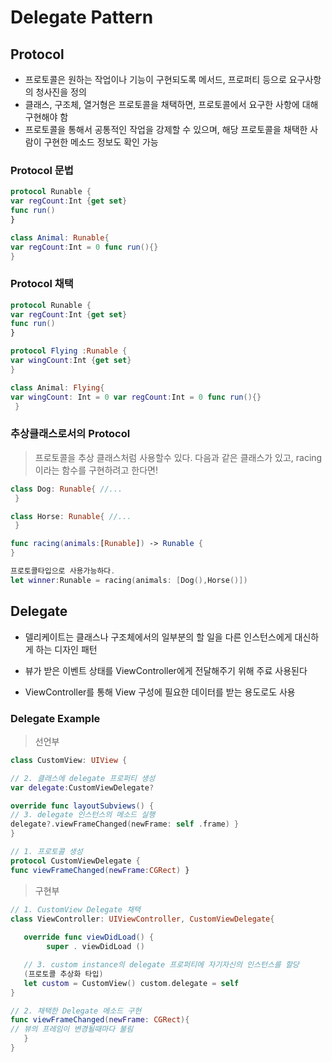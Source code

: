 # Delegate Pattern

## Protocol

*  프로토콜은 원하는 작업이나 기능이 구현되도록 메서드, 프로퍼티 등으로 요구사항의 청사진을 정의 
*  클래스, 구조체, 열거형은 프로토콜을 채택하면, 프로토콜에서 요구한 사항에 대해 구현해야 함
*  프로토콜을 통해서 공통적인 작업을 강제할 수 있으며, 해당 프로토콜을 채택한 사람이 구현한 메소드 정보도 확인 가능

### Protocol 문법
~~~swift
protocol Runable {
var regCount:Int {get set}
func run() 
}

class Animal: Runable{
var regCount:Int = 0 func run(){} 
}  
~~~

### Protocol 채택

~~~swift
protocol Runable {
var regCount:Int {get set}
func run() 
}

protocol Flying :Runable {
var wingCount:Int {get set} 
}

class Animal: Flying{
var wingCount: Int = 0 var regCount:Int = 0 func run(){} 
 }
~~~

### 추상클래스로서의 Protocol

>프로토콜을 추상 클래스처럼 사용할수 있다.
다음과 같은 클래스가 있고, racing 이라는 함수를 구현하려고 한다면!

~~~swift
class Dog: Runable{ //...
 }

class Horse: Runable{ //...
 }

func racing(animals:[Runable]) -> Runable {
}

프로토콜타입으로 사용가능하다.
let winner:Runable = racing(animals: [Dog(),Horse()])

~~~ 

## Delegate

* 델리케이트는 클래스나 구조체에서의 일부분의 할 일을 다른 인스턴스에게 대신하게 하는 디자인 패턴

* 뷰가 받은 이벤트 상태를 ViewController에게 전달해주기 위해 주료 사용된다
 
* ViewController를 통해 View 구성에 필요한 데이터를 받는 용도로도 사용 

### Delegate Example

> 선언부

~~~swift
class CustomView: UIView {

// 2. 클래스에 delegate 프로퍼티 생성 
var delegate:CustomViewDelegate?

override func layoutSubviews() {
// 3. delegate 인스턴스의 메소드 실행
delegate?.viewFrameChanged(newFrame: self .frame) }
}

// 1. 프로토콜 생성
protocol CustomViewDelegate {
func viewFrameChanged(newFrame:CGRect) }
~~~

> 구현부

~~~swift
// 1. CustomView Delegate 채택
class ViewController: UIViewController, CustomViewDelegate{
   
   override func viewDidLoad() { 
        super . viewDidLoad ()

   // 3. custom instance의 delegate 프로퍼티에 자기자신의 인스턴스를 할당
   (프로토콜 추상화 타입)
   let custom = CustomView() custom.delegate = self
}

// 2. 채택한 Delegate 메소드 구현
func viewFrameChanged(newFrame: CGRect){
// 뷰의 프레임이 변경될때마다 불림
   }
}
~~~